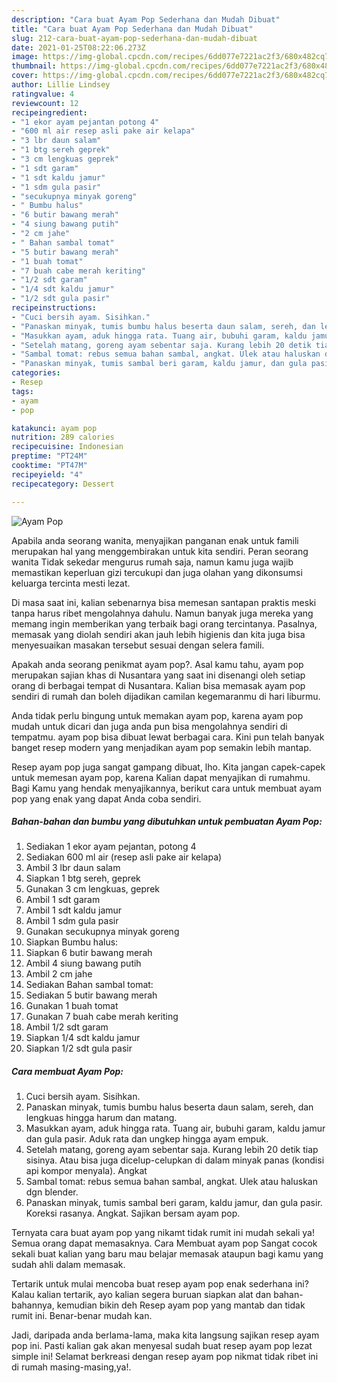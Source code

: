 ```yaml
---
description: "Cara buat Ayam Pop Sederhana dan Mudah Dibuat"
title: "Cara buat Ayam Pop Sederhana dan Mudah Dibuat"
slug: 212-cara-buat-ayam-pop-sederhana-dan-mudah-dibuat
date: 2021-01-25T08:22:06.273Z
image: https://img-global.cpcdn.com/recipes/6dd077e7221ac2f3/680x482cq70/ayam-pop-foto-resep-utama.jpg
thumbnail: https://img-global.cpcdn.com/recipes/6dd077e7221ac2f3/680x482cq70/ayam-pop-foto-resep-utama.jpg
cover: https://img-global.cpcdn.com/recipes/6dd077e7221ac2f3/680x482cq70/ayam-pop-foto-resep-utama.jpg
author: Lillie Lindsey
ratingvalue: 4
reviewcount: 12
recipeingredient:
- "1 ekor ayam pejantan potong 4"
- "600 ml air resep asli pake air kelapa"
- "3 lbr daun salam"
- "1 btg sereh geprek"
- "3 cm lengkuas geprek"
- "1 sdt garam"
- "1 sdt kaldu jamur"
- "1 sdm gula pasir"
- "secukupnya minyak goreng"
- " Bumbu halus"
- "6 butir bawang merah"
- "4 siung bawang putih"
- "2 cm jahe"
- " Bahan sambal tomat"
- "5 butir bawang merah"
- "1 buah tomat"
- "7 buah cabe merah keriting"
- "1/2 sdt garam"
- "1/4 sdt kaldu jamur"
- "1/2 sdt gula pasir"
recipeinstructions:
- "Cuci bersih ayam. Sisihkan."
- "Panaskan minyak, tumis bumbu halus beserta daun salam, sereh, dan lengkuas hingga harum dan matang."
- "Masukkan ayam, aduk hingga rata. Tuang air, bubuhi garam, kaldu jamur dan gula pasir. Aduk rata dan ungkep hingga ayam empuk."
- "Setelah matang, goreng ayam sebentar saja. Kurang lebih 20 detik tiap sisinya. Atau bisa juga dicelup-celupkan di dalam minyak panas (kondisi api kompor menyala). Angkat"
- "Sambal tomat: rebus semua bahan sambal, angkat. Ulek atau haluskan dgn blender."
- "Panaskan minyak, tumis sambal beri garam, kaldu jamur, dan gula pasir. Koreksi rasanya. Angkat. Sajikan bersam ayam pop."
categories:
- Resep
tags:
- ayam
- pop

katakunci: ayam pop 
nutrition: 289 calories
recipecuisine: Indonesian
preptime: "PT24M"
cooktime: "PT47M"
recipeyield: "4"
recipecategory: Dessert

---
```



![Ayam Pop](https://img-global.cpcdn.com/recipes/6dd077e7221ac2f3/680x482cq70/ayam-pop-foto-resep-utama.jpg)

Apabila anda seorang wanita, menyajikan panganan enak untuk famili merupakan hal yang menggembirakan untuk kita sendiri. Peran seorang  wanita Tidak sekedar mengurus rumah saja, namun kamu juga wajib memastikan keperluan gizi tercukupi dan juga olahan yang dikonsumsi keluarga tercinta mesti lezat.

Di masa  saat ini, kalian sebenarnya bisa memesan santapan praktis meski tanpa harus ribet mengolahnya dahulu. Namun banyak juga mereka yang memang ingin memberikan yang terbaik bagi orang tercintanya. Pasalnya, memasak yang diolah sendiri akan jauh lebih higienis dan kita juga bisa menyesuaikan masakan tersebut sesuai dengan selera famili. 



Apakah anda seorang penikmat ayam pop?. Asal kamu tahu, ayam pop merupakan sajian khas di Nusantara yang saat ini disenangi oleh setiap orang di berbagai tempat di Nusantara. Kalian bisa memasak ayam pop sendiri di rumah dan boleh dijadikan camilan kegemaranmu di hari liburmu.

Anda tidak perlu bingung untuk memakan ayam pop, karena ayam pop mudah untuk dicari dan juga anda pun bisa mengolahnya sendiri di tempatmu. ayam pop bisa dibuat lewat berbagai cara. Kini pun telah banyak banget resep modern yang menjadikan ayam pop semakin lebih mantap.

Resep ayam pop juga sangat gampang dibuat, lho. Kita jangan capek-capek untuk memesan ayam pop, karena Kalian dapat menyajikan di rumahmu. Bagi Kamu yang hendak menyajikannya, berikut cara untuk membuat ayam pop yang enak yang dapat Anda coba sendiri.

<!--inarticleads1-->

##### Bahan-bahan dan bumbu yang dibutuhkan untuk pembuatan Ayam Pop:

1. Sediakan 1 ekor ayam pejantan, potong 4
1. Sediakan 600 ml air (resep asli pake air kelapa)
1. Ambil 3 lbr daun salam
1. Siapkan 1 btg sereh, geprek
1. Gunakan 3 cm lengkuas, geprek
1. Ambil 1 sdt garam
1. Ambil 1 sdt kaldu jamur
1. Ambil 1 sdm gula pasir
1. Gunakan secukupnya minyak goreng
1. Siapkan  Bumbu halus:
1. Siapkan 6 butir bawang merah
1. Ambil 4 siung bawang putih
1. Ambil 2 cm jahe
1. Sediakan  Bahan sambal tomat:
1. Sediakan 5 butir bawang merah
1. Gunakan 1 buah tomat
1. Gunakan 7 buah cabe merah keriting
1. Ambil 1/2 sdt garam
1. Siapkan 1/4 sdt kaldu jamur
1. Siapkan 1/2 sdt gula pasir




<!--inarticleads2-->

##### Cara membuat Ayam Pop:

1. Cuci bersih ayam. Sisihkan.
1. Panaskan minyak, tumis bumbu halus beserta daun salam, sereh, dan lengkuas hingga harum dan matang.
1. Masukkan ayam, aduk hingga rata. Tuang air, bubuhi garam, kaldu jamur dan gula pasir. Aduk rata dan ungkep hingga ayam empuk.
1. Setelah matang, goreng ayam sebentar saja. Kurang lebih 20 detik tiap sisinya. Atau bisa juga dicelup-celupkan di dalam minyak panas (kondisi api kompor menyala). Angkat
1. Sambal tomat: rebus semua bahan sambal, angkat. Ulek atau haluskan dgn blender.
1. Panaskan minyak, tumis sambal beri garam, kaldu jamur, dan gula pasir. Koreksi rasanya. Angkat. Sajikan bersam ayam pop.




Ternyata cara buat ayam pop yang nikamt tidak rumit ini mudah sekali ya! Semua orang dapat memasaknya. Cara Membuat ayam pop Sangat cocok sekali buat kalian yang baru mau belajar memasak ataupun bagi kamu yang sudah ahli dalam memasak.

Tertarik untuk mulai mencoba buat resep ayam pop enak sederhana ini? Kalau kalian tertarik, ayo kalian segera buruan siapkan alat dan bahan-bahannya, kemudian bikin deh Resep ayam pop yang mantab dan tidak rumit ini. Benar-benar mudah kan. 

Jadi, daripada anda berlama-lama, maka kita langsung sajikan resep ayam pop ini. Pasti kalian gak akan menyesal sudah buat resep ayam pop lezat simple ini! Selamat berkreasi dengan resep ayam pop nikmat tidak ribet ini di rumah masing-masing,ya!.

